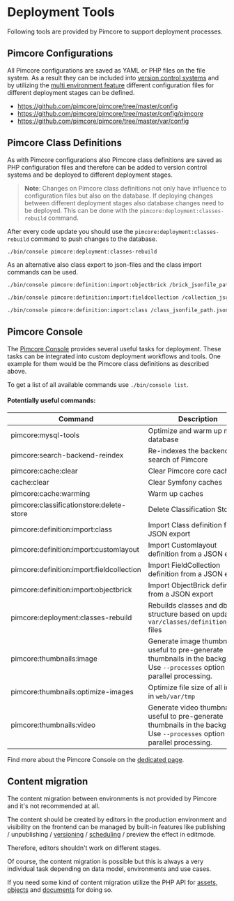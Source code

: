 # Deployment Tools

Following tools are provided by Pimcore to support deployment processes. 

## Pimcore Configurations

All Pimcore configurations are saved as YAML or PHP files on the file system. As a result they can be included into 
[version control systems](./01_Version_Control_Systems.md) and by utilizing the 
[multi environment feature](03_Configuration_Environments.md) different configuration files for different deployment stages 
can be defined. 

* <https://github.com/pimcore/pimcore/tree/master/config> 
* <https://github.com/pimcore/pimcore/tree/master/config/pimcore>
* <https://github.com/pimcore/pimcore/tree/master/var/config>


## Pimcore Class Definitions

As with Pimcore configurations also Pimcore class definitions are saved as PHP configuration files and therefore can 
be added to version control systems and be deployed to different deployment stages. 

> **Note**: Changes on Pimcore class definitions not only have influence to configuration files but also on the database. 
> If deploying changes between different deployment stages also database changes need to be deployed. This can be done
> with the `pimcore:deployment:classes-rebuild` command. 


After every code update you should use the `pimcore:deployment:classes-rebuild` command to push changes to the database.
 
```bash
./bin/console pimcore:deployment:classes-rebuild
```


As an alternative also class export to json-files and the class import commands can be used. 

```bash
./bin/console pimcore:definition:import:objectbrick /brick_jsonfile_path.json

./bin/console pimcore:definition:import:fieldcollection /collection_jsonfile_path.json

./bin/console pimcore:definition:import:class /class_jsonfile_path.json
```


## Pimcore Console

The [Pimcore Console](../19_Development_Tools_and_Details/11_Console_CLI.md) provides several useful tasks for deployment. 
 These tasks can be integrated into custom deployment workflows and tools. One example for them would be the Pimcore
 class definitions as described above. 

To get a list of all available commands use `./bin/console list`. 

#### Potentially useful commands:

| Command                                              | Description                                                                                     |
|------------------------------------------------------|-------------------------------------------------------------------------------------------------|
| pimcore:mysql-tools                                  | Optimize and warm up mysql database                                                              |
| pimcore:search-backend-reindex                       | Re-indexes the backend search of Pimcore                                                        |
| pimcore:cache:clear                                  | Clear Pimcore core caches                                                                                    |
| cache:clear                                          | Clear Symfony caches                                                                                    |
| pimcore:cache:warming                                | Warm up caches                                                                                  |
| pimcore:classificationstore:delete-store                     | Delete Classification Store                                                                     |
| pimcore:definition:import:class                      | Import Class definition from a JSON export                                                      |
| pimcore:definition:import:customlayout               | Import Customlayout definition from a JSON export                                               |
| pimcore:definition:import:fieldcollection            | Import FieldCollection definition from a JSON export                                            |
| pimcore:definition:import:objectbrick                | Import ObjectBrick definition from a JSON export                                                |
| pimcore:deployment:classes-rebuild                   | Rebuilds classes and db structure based on updated `var/classes/definition_*.php` files |
| pimcore:thumbnails:image                             | Generate image thumbnails, useful to pre-generate thumbnails in the background. Use `--processes` option for parallel processing.                   |
| pimcore:thumbnails:optimize-images                   | Optimize file size of all images in `web/var/tmp`                       |
| pimcore:thumbnails:video                             | Generate video thumbnails, useful to pre-generate thumbnails in the background. Use `--processes` option for parallel processing.                   |

Find more about the Pimcore Console on the [dedicated page](../19_Development_Tools_and_Details/11_Console_CLI.md).


## Content migration

The content migration between environments is not provided by Pimcore and it's not recommended at all.
 
The content should be created by editors in the production environment and visibility on the frontend can be managed 
by built-in features like publishing / unpublishing / [versioning](../18_Tools_and_Features/01_Versioning.md) / 
[scheduling](../18_Tools_and_Features/03_Scheduling.md) / preview the effect in editmode.

Therefore, editors shouldn't work on different stages. 

Of course, the content migration is possible but this is always a very individual task depending on data model, environments 
and use cases. 
 
If you need some kind of content migration utilize the PHP API for [assets](../04_Assets/01_Working_with_PHP_API.md), 
[objects](../05_Objects/03_Working_with_PHP_API.md) and [documents](../03_Documents/09_Working_with_PHP_API.md) for doing so. 

